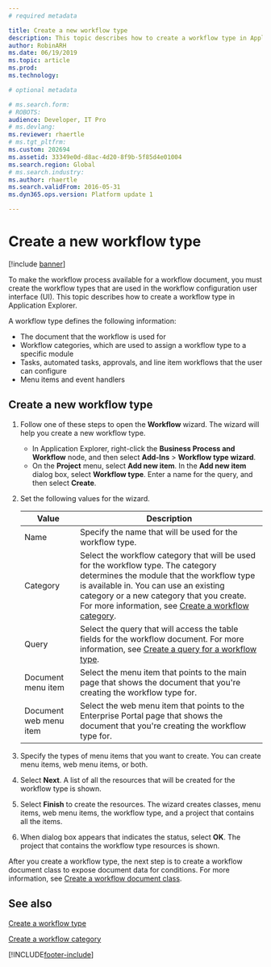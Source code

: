 ```yaml
---
# required metadata

title: Create a new workflow type
description: This topic describes how to create a workflow type in Application Explorer.
author: RobinARH
ms.date: 06/19/2019
ms.topic: article
ms.prod: 
ms.technology: 

# optional metadata

# ms.search.form: 
# ROBOTS: 
audience: Developer, IT Pro
# ms.devlang: 
ms.reviewer: rhaertle
# ms.tgt_pltfrm: 
ms.custom: 202694
ms.assetid: 33349e0d-d8ac-4d20-8f9b-5f85d4e01004
ms.search.region: Global
# ms.search.industry: 
ms.author: rhaertle
ms.search.validFrom: 2016-05-31
ms.dyn365.ops.version: Platform update 1

---
```


# Create a new workflow type

[!include [banner](../includes/banner.md)]

To make the workflow process available for a workflow document, you must create the workflow types that are used in the workflow configuration user interface (UI). This topic describes how to create a workflow type in Application Explorer.

A workflow type defines the following information:

- The document that the workflow is used for
- Workflow categories, which are used to assign a workflow type to a specific module
- Tasks, automated tasks, approvals, and line item workflows that the user can configure
- Menu items and event handlers

## Create a new workflow type

1. Follow one of these steps to open the **Workflow** wizard. The wizard will help you create a new workflow type.

    + In Application Explorer, right-click the **Business Process and Workflow** node, and then select **Add-Ins** \> **Workflow type wizard**.
    + On the **Project** menu, select **Add new item**. In the **Add new item** dialog box, select **Workflow type**. Enter a name for the query, and then select **Create**.

2. Set the following values for the wizard.

    | Value | Description |
    |---|---|
    | Name | Specify the name that will be used for the workflow type. |
    | Category | Select the workflow category that will be used for the workflow type. The category determines the module that the workflow type is available in. You can use an existing category or a new category that you create. For more information, see [Create a workflow category](workflow-type-category.md). |
    | Query | Select the query that will access the table fields for the workflow document. For more information, see [Create a query for a workflow type](workflow-type-query.md). |
    | Document menu item | Select the menu item that points to the main page that shows the document that you're creating the workflow type for. |
    | Document web menu item | Select the web menu item that points to the Enterprise Portal page that shows the document that you're creating the workflow type for. |

3. Specify the types of menu items that you want to create. You can create menu items, web menu items, or both.
4. Select **Next**. A list of all the resources that will be created for the workflow type is shown.
5. Select **Finish** to create the resources. The wizard creates classes, menu items, web menu items, the workflow type, and a project that contains all the items.
6. When dialog box appears that indicates the status, select **OK**. The project that contains the workflow type resources is shown.

After you create a workflow type, the next step is to create a workflow document class to expose document data for conditions. For more information, see [Create a workflow document class](workflow-type-document-create.md).

## See also

[Create a workflow type](workflow-type-create.md)

[Create a workflow category](workflow-type-category.md)


[!INCLUDE[footer-include](../../../includes/footer-banner.md)]